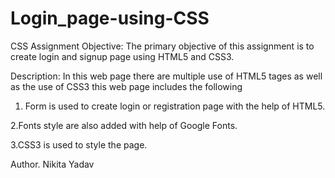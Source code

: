 # Login_page-using-CSS
CSS Assignment
Objective:
The primary objective of this assignment is to create login and signup page using HTML5 and CSS3.

Description:
In this web page there are multiple use of HTML5 tages as well as the use of CSS3
this web page includes the following 

1. Form is used to create login or registration page with the help of HTML5.

2.Fonts style are also added with help of Google Fonts. 

3.CSS3 is used to style the page.

Author.
Nikita Yadav
